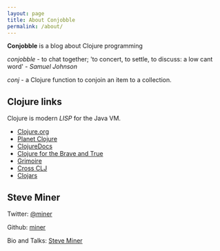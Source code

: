 ```yaml
---
layout: page
title: About Conjobble
permalink: /about/
---
```


**Conjobble** is a blog about Clojure programming

*conjobble* - to chat together; 'to concert, to settle, to discuss: a low cant word' -
_Samuel Johnson_

*conj* - a Clojure function to conjoin an item to a collection.

## Clojure links

Clojure is modern *LISP* for the Java VM.

* [Clojure.org](http://clojure.org)
* [Planet Clojure](http://planet.clojure.in/)
* [ClojureDocs](http://clojuredocs.org)
* [Clojure for the Brave and True](http://www.braveclojure.com)
* [Grimoire](http://conj.io)
* [Cross CLJ](http://crossclj.info)
* [Clojars](http://clojars.org)

## Steve Miner

Twitter: [@miner](https://twitter.com/miner)

Github: [miner](https://github.com/miner)

Bio and Talks: [Steve Miner](http://velisco.com/steve-miner.html)
